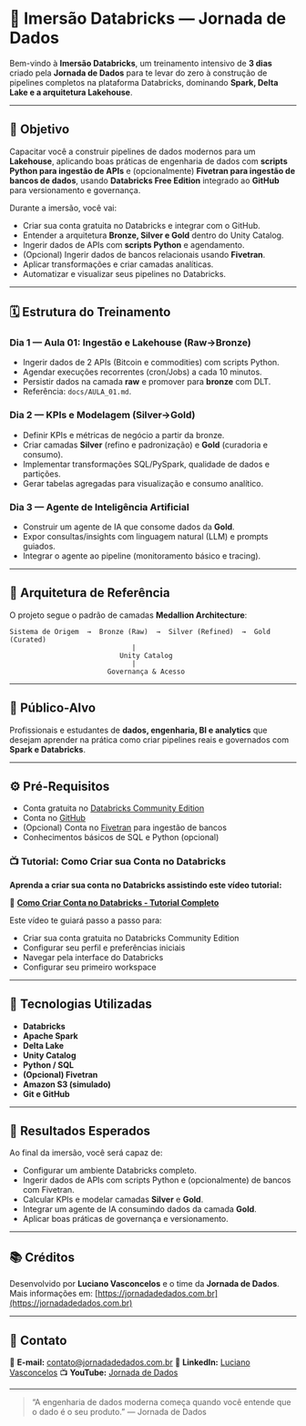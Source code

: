 # 🚀 Imersão Databricks — Jornada de Dados

Bem-vindo à **Imersão Databricks**, um treinamento intensivo de **3 dias** criado pela **Jornada de Dados** para te levar do zero à construção de pipelines completos na plataforma Databricks, dominando **Spark, Delta Lake e a arquitetura Lakehouse**.

---

## 🎯 Objetivo

Capacitar você a construir pipelines de dados modernos para um **Lakehouse**, aplicando boas práticas de engenharia de dados com **scripts Python para ingestão de APIs** e (opcionalmente) **Fivetran para ingestão de bancos de dados**, usando **Databricks Free Edition** integrado ao **GitHub** para versionamento e governança.

Durante a imersão, você vai:

- Criar sua conta gratuita no Databricks e integrar com o GitHub.  
- Entender a arquitetura **Bronze, Silver e Gold** dentro do Unity Catalog.  
- Ingerir dados de APIs com **scripts Python** e agendamento.  
- (Opcional) Ingerir dados de bancos relacionais usando **Fivetran**.  
- Aplicar transformações e criar camadas analíticas.  
- Automatizar e visualizar seus pipelines no Databricks.

---

## 🗓️ Estrutura do Treinamento

### Dia 1 — Aula 01: Ingestão e Lakehouse (Raw→Bronze)
- Ingerir dados de 2 APIs (Bitcoin e commodities) com scripts Python.
- Agendar execuções recorrentes (cron/Jobs) a cada 10 minutos.
- Persistir dados na camada **raw** e promover para **bronze** com DLT.
- Referência: `docs/AULA_01.md`.

### Dia 2 — KPIs e Modelagem (Silver→Gold)
- Definir KPIs e métricas de negócio a partir da bronze.
- Criar camadas **Silver** (refino e padronização) e **Gold** (curadoria e consumo).
- Implementar transformações SQL/PySpark, qualidade de dados e partições.
- Gerar tabelas agregadas para visualização e consumo analítico.

### Dia 3 — Agente de Inteligência Artificial
- Construir um agente de IA que consome dados da **Gold**.
- Expor consultas/insights com linguagem natural (LLM) e prompts guiados.
- Integrar o agente ao pipeline (monitoramento básico e tracing).

---

## 🧱 Arquitetura de Referência

O projeto segue o padrão de camadas **Medallion Architecture**:

```text
Sistema de Origem  →  Bronze (Raw)  →  Silver (Refined)  →  Gold (Curated)
                              |
                           Unity Catalog
                              |
                        Governança & Acesso
````

---

## 👥 Público-Alvo

Profissionais e estudantes de **dados, engenharia, BI e analytics** que desejam aprender na prática como criar pipelines reais e governados com **Spark e Databricks**.

---

## ⚙️ Pré-Requisitos

* Conta gratuita no [Databricks Community Edition](https://community.cloud.databricks.com)
* Conta no [GitHub](https://github.com)
* (Opcional) Conta no [Fivetran](https://www.fivetran.com/) para ingestão de bancos
* Conhecimentos básicos de SQL e Python (opcional)

### 📺 Tutorial: Como Criar sua Conta no Databricks

**Aprenda a criar sua conta no Databricks assistindo este vídeo tutorial:**

🎥 **[Como Criar Conta no Databricks - Tutorial Completo](https://youtu.be/KJv1bZ6-gSY)**

Este vídeo te guiará passo a passo para:
- Criar sua conta gratuita no Databricks Community Edition
- Configurar seu perfil e preferências iniciais
- Navegar pela interface do Databricks
- Configurar seu primeiro workspace

---

## 🧠 Tecnologias Utilizadas

* **Databricks**
* **Apache Spark**
* **Delta Lake**
* **Unity Catalog**
* **Python / SQL**
* **(Opcional) Fivetran**
* **Amazon S3 (simulado)**
* **Git e GitHub**

---

## 🏁 Resultados Esperados

Ao final da imersão, você será capaz de:

* Configurar um ambiente Databricks completo.
* Ingerir dados de APIs com scripts Python e (opcionalmente) de bancos com Fivetran.
* Calcular KPIs e modelar camadas **Silver** e **Gold**.
* Integrar um agente de IA consumindo dados da camada **Gold**.
* Aplicar boas práticas de governança e versionamento.

---

## 📚 Créditos

Desenvolvido por **Luciano Vasconcelos** e o time da **Jornada de Dados**.
Mais informações em: [https://jornadadedados.com.br](https://jornadadedados.com.br)

---

## 💬 Contato

📩 **E-mail:** [contato@jornadadedados.com.br](mailto:contato@jornadadedados.com.br)
💼 **LinkedIn:** [Luciano Vasconcelos](https://linkedin.com/in/lucianovasconcelos)
📺 **YouTube:** [Jornada de Dados](https://youtube.com/@jornadadedados)

---

> “A engenharia de dados moderna começa quando você entende que o dado é o seu produto.”
> — Jornada de Dados
